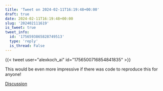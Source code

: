 ```yaml
---
title: 'Tweet on 2024-02-11T16:19:48+00:00'
draft: true
date: 2024-02-11T16:19:48+00:00
slug: '202402111619'
is_tweet: true
tweet_info:
  id: '1756593865828749513'
  type: 'reply'
  is_thread: False
---
```




{{< tweet user="alexkoch_ai" id="1756500716854841835" >}}

This would be even more impressive if there was code to reproduce this for anyone!

[Discussion](https://x.com/sytelus/status/1756593865828749513)
